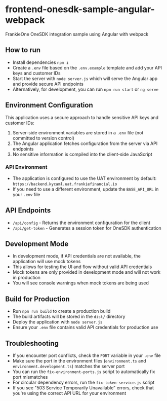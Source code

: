 # frontend-onesdk-sample-angular-webpack
FrankieOne OneSDK integration sample using Angular with webpack

## How to run
- Install dependencies `npm i`
- Create a `.env` file based on the `.env.example` template and add your API keys and customer IDs
- Start the server with `node server.js` which will serve the Angular app and provide secure API endpoints
- Alternatively, for development, you can run `npm run start` or `ng serve`

## Environment Configuration
This application uses a secure approach to handle sensitive API keys and customer IDs:

1. Server-side environment variables are stored in a `.env` file (not committed to version control)
2. The Angular application fetches configuration from the server via API endpoints
3. No sensitive information is compiled into the client-side JavaScript

### API Environment
- The application is configured to use the UAT environment by default: `https://backend.kycaml.uat.frankiefinancial.io`
- If you need to use a different environment, update the `BASE_API_URL` in your `.env` file

## API Endpoints
- `/api/config` - Returns the environment configuration for the client
- `/api/get-token` - Generates a session token for OneSDK authentication

## Development Mode
- In development mode, if API credentials are not available, the application will use mock tokens
- This allows for testing the UI and flow without valid API credentials
- Mock tokens are only provided in development mode and will not work in production
- You will see console warnings when mock tokens are being used

## Build for Production
- Run `npm run build` to create a production build
- The build artifacts will be stored in the `dist/` directory
- Deploy the application with `node server.js`
- Ensure your `.env` file contains valid API credentials for production use

## Troubleshooting
- If you encounter port conflicts, check the `PORT` variable in your `.env` file
- Make sure the port in the environment files (`environment.ts` and `environment.development.ts`) matches the server port
- You can run the `fix-environment-ports.js` script to automatically fix port mismatches
- For circular dependency errors, run the `fix-token-service.js` script
- If you see "503 Service Temporarily Unavailable" errors, check that you're using the correct API URL for your environment